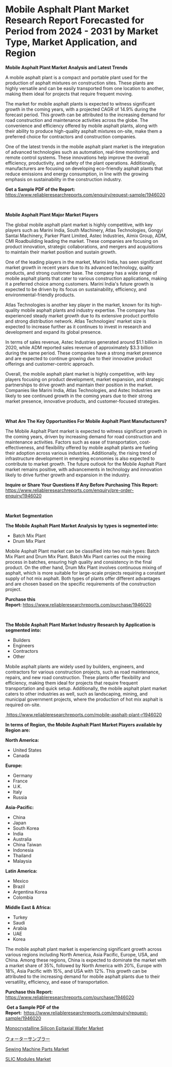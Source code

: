 <p><h1>Mobile Asphalt Plant Market Research Report Forecasted for Period from 2024 -  2031 by Market Type, Market Application, and Region</h1></p><p><strong>Mobile Asphalt Plant Market Analysis and Latest Trends</strong></p>
<p><p>A mobile asphalt plant is a compact and portable plant used for the production of asphalt mixtures on construction sites. These plants are highly versatile and can be easily transported from one location to another, making them ideal for projects that require frequent moving.</p><p>The market for mobile asphalt plants is expected to witness significant growth in the coming years, with a projected CAGR of 14.9% during the forecast period. This growth can be attributed to the increasing demand for road construction and maintenance activities across the globe. The convenience and efficiency offered by mobile asphalt plants, along with their ability to produce high-quality asphalt mixtures on-site, make them a preferred choice for contractors and construction companies.</p><p>One of the latest trends in the mobile asphalt plant market is the integration of advanced technologies such as automation, real-time monitoring, and remote control systems. These innovations help improve the overall efficiency, productivity, and safety of the plant operations. Additionally, manufacturers are focusing on developing eco-friendly asphalt plants that reduce emissions and energy consumption, in line with the growing emphasis on sustainability in the construction industry.</p></p>
<p><strong>Get a Sample PDF of the Report:&nbsp;</strong> <a href="https://www.reliableresearchreports.com/enquiry/request-sample/1946020">https://www.reliableresearchreports.com/enquiry/request-sample/1946020</a></p>
<p>&nbsp;</p>
<p><strong>Mobile Asphalt Plant Major Market Players</strong></p>
<p><p>The global mobile asphalt plant market is highly competitive, with key players such as Marini India, South Machinery, Atlas Technologies, Gongyi Santai Machinery, Parker Plant Limited, Astec Industries, Aimix Group, ADM, CMI Roadbuilding leading the market. These companies are focusing on product innovation, strategic collaborations, and mergers and acquisitions to maintain their market position and sustain growth.</p><p>One of the leading players in the market, Marini India, has seen significant market growth in recent years due to its advanced technology, quality products, and strong customer base. The company has a wide range of mobile asphalt plants that cater to various construction applications, making it a preferred choice among customers. Marini India's future growth is expected to be driven by its focus on sustainability, efficiency, and environmental-friendly products.</p><p>Atlas Technologies is another key player in the market, known for its high-quality mobile asphalt plants and industry expertise. The company has experienced steady market growth due to its extensive product portfolio and strong distribution network. Atlas Technologies' market size is expected to increase further as it continues to invest in research and development and expand its global presence.</p><p>In terms of sales revenue, Astec Industries generated around $1.1 billion in 2020, while ADM reported sales revenue of approximately $3.3 billion during the same period. These companies have a strong market presence and are expected to continue growing due to their innovative product offerings and customer-centric approach.</p><p>Overall, the mobile asphalt plant market is highly competitive, with key players focusing on product development, market expansion, and strategic partnerships to drive growth and maintain their position in the market. Companies like Marini India, Atlas Technologies, and Astec Industries are likely to see continued growth in the coming years due to their strong market presence, innovative products, and customer-focused strategies.</p></p>
<p>&nbsp;</p>
<p><strong>What Are The Key Opportunities For Mobile Asphalt Plant Manufacturers?</strong></p>
<p><p>The Mobile Asphalt Plant market is expected to witness significant growth in the coming years, driven by increasing demand for road construction and maintenance activities. Factors such as ease of transportation, cost-effectiveness, and flexibility offered by mobile asphalt plants are fueling their adoption across various industries. Additionally, the rising trend of infrastructure development in emerging economies is also expected to contribute to market growth. The future outlook for the Mobile Asphalt Plant market remains positive, with advancements in technology and innovation likely to drive further growth and expansion in the industry.</p></p>
<p><strong>Inquire or Share Your Questions If Any Before Purchasing This Report:</strong> <a href="https://www.reliableresearchreports.com/enquiry/pre-order-enquiry/1946020">https://www.reliableresearchreports.com/enquiry/pre-order-enquiry/1946020</a></p>
<p>&nbsp;</p>
<p><strong>Market Segmentation</strong></p>
<p><strong>The Mobile Asphalt Plant Market Analysis by types is segmented into:</strong></p>
<p><ul><li>Batch Mix Plant</li><li>Drum Mix Plant</li></ul></p>
<p><p>Mobile Asphalt Plant market can be classified into two main types: Batch Mix Plant and Drum Mix Plant. Batch Mix Plant carries out the mixing process in batches, ensuring high quality and consistency in the final product. On the other hand, Drum Mix Plant involves continuous mixing of asphalt, which is more suitable for large-scale projects requiring a constant supply of hot mix asphalt. Both types of plants offer different advantages and are chosen based on the specific requirements of the construction project.</p></p>
<p><strong>Purchase this Report:&nbsp;</strong><a href="https://www.reliableresearchreports.com/purchase/1946020">https://www.reliableresearchreports.com/purchase/1946020</a></p>
<p>&nbsp;</p>
<p><strong>The Mobile Asphalt Plant Market Industry Research by Application is segmented into:</strong></p>
<p><ul><li>Builders</li><li>Engineers</li><li>Contractors</li><li>Other</li></ul></p>
<p><p>Mobile asphalt plants are widely used by builders, engineers, and contractors for various construction projects, such as road maintenance, repairs, and new road construction. These plants offer flexibility and efficiency, making them ideal for projects that require frequent transportation and quick setup. Additionally, the mobile asphalt plant market caters to other industries as well, such as landscaping, mining, and municipal government projects, where the production of hot mix asphalt is required on-site.</p></p>
<p><a href="https://www.reliableresearchreports.com/mobile-asphalt-plant-r1946020">&nbsp;https://www.reliableresearchreports.com/mobile-asphalt-plant-r1946020</a></p>
<p><strong>In terms of Region, the Mobile Asphalt Plant Market Players available by Region are:</strong></p>
<p>
    <p> <strong> North America: </strong>
        <ul>
            <li>United States</li>
            <li>Canada</li>
        </ul>
        </p> 
    <p> <strong> Europe: </strong>
        <ul>
            <li>Germany</li>
            <li>France</li>
            <li>U.K.</li>
            <li>Italy</li>
            <li>Russia</li>
        </ul>
        </p> 
    <p> <strong> Asia-Pacific: </strong>
        <ul>
            <li>China</li>
            <li>Japan</li>
            <li>South Korea</li>
            <li>India</li>
            <li>Australia</li>
            <li>China Taiwan</li>
            <li>Indonesia</li>
            <li>Thailand</li>
            <li>Malaysia</li>
        </ul>
        </p> 
    <p> <strong> Latin America: </strong>
        <ul>
            <li>Mexico</li>
            <li>Brazil</li>
            <li>Argentina Korea</li>
            <li>Colombia</li>
        </ul>
        </p> 
    <p> <strong> Middle East & Africa: </strong>
        <ul>
            <li>Turkey</li>
            <li>Saudi</li>
            <li>Arabia</li>
            <li>UAE</li>
            <li>Korea</li>
        </ul>
    </p>
    </p>
<p><p>The mobile asphalt plant market is experiencing significant growth across various regions including North America, Asia Pacific, Europe, USA, and China. Among these regions, China is expected to dominate the market with a market share of 35%, followed by North America with 20%, Europe with 18%, Asia Pacific with 15%, and USA with 12%. This growth can be attributed to the increasing demand for mobile asphalt plants due to their versatility, efficiency, and ease of transportation.</p></p>
<p><strong>Purchase this Report: </strong><a href="https://www.reliableresearchreports.com/purchase/1946020">https://www.reliableresearchreports.com/purchase/1946020</a></p>
<p>&nbsp;<strong>Get a Sample PDF of the Report:&nbsp;&nbsp;</strong><a href="https://www.reliableresearchreports.com/enquiry/request-sample/1946020">https://www.reliableresearchreports.com/enquiry/request-sample/1946020</a></p>
<p><strong></strong></p>
<p><p><a href="https://www.linkedin.com/pulse/monocrystalline-silicon-epitaxial-wafer-market-insights-cagr-gklzc?trackingId=2ZpcZzh%2FAzJY2nwJeb5T%2BA%3D%3D">Monocrystalline Silicon Epitaxial Wafer Market</a></p><p><a href="https://github.com/wkuactfdzwizk06/Market-Research-Report-List-1/blob/main/626292829094.md">ウォーターサンプラー</a></p><p><a href="https://github.com/ChiragRp1/Market-Research-Report-List-4/blob/main/sewing-machine-parts-market.md">Sewing Machine Parts Market</a></p><p><a href="https://www.linkedin.com/pulse/slic-modules-market-size-trends-complete-industry-overview-2024-yrjrf?trackingId=fBwZaLxo7te2Tkp61Nnm4w%3D%3D">SLIC Modules Market</a></p></p>